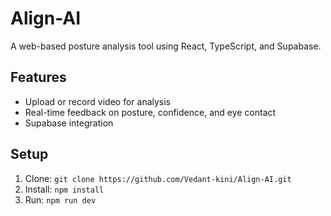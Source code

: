 # Align-AI
A web-based posture analysis tool using React, TypeScript, and Supabase. 

## Features
- Upload or record video for analysis
- Real-time feedback on posture, confidence, and eye contact
- Supabase integration

## Setup
1. Clone: `git clone https://github.com/Vedant-kini/Align-AI.git`
2. Install: `npm install`
3. Run: `npm run dev`

